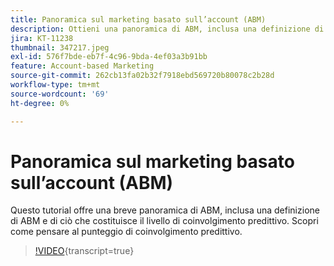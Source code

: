 ```yaml
---
title: Panoramica sul marketing basato sull’account (ABM)
description: Ottieni una panoramica di ABM, inclusa una definizione di ABM e di ciò che costituisce il livello di coinvolgimento predittivo. Scopri come pensare al punteggio di coinvolgimento predittivo.
jira: KT-11238
thumbnail: 347217.jpeg
exl-id: 576f7bde-eb7f-4c96-9bda-4ef03a3b91bb
feature: Account-based Marketing
source-git-commit: 262cb13fa02b32f7918ebd569720b80078c2b28d
workflow-type: tm+mt
source-wordcount: '69'
ht-degree: 0%

---
```


# Panoramica sul marketing basato sull’account (ABM)

Questo tutorial offre una breve panoramica di ABM, inclusa una definizione di ABM e di ciò che costituisce il livello di coinvolgimento predittivo. Scopri come pensare al punteggio di coinvolgimento predittivo.

>[!VIDEO](https://video.tv.adobe.com/v/3422326/?learn=on&captions=ita){transcript=true}

